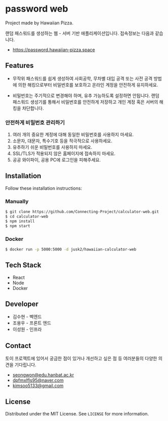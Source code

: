 # password web

Project made by Hawaiian Pizza. 

랜덤 패스워드를 생성하는 웹 - 서버 기반 애플리케이션입니다. 접속정보는 다음과 같습니다. 

* https://password.hawaiian-pizza.space



## Features

* 무작위 패스워드를 쉽게 생성하여 사회공학, 무차별 대입 공격 또는 사전 공격 방법에 의한 해킹으로부터 비밀번호를 보호하고 온라인 계정을 안전하게 유지하세요.

* 비밀번호는 주기적으로 변경해야 하며, 유추 가능하도록 설정하면 안됩니다. 랜덤 패스워드 생성기를 통해서 비밀번호를 안전하게 저장하고 개인 계정 혹은 서버의 해킹을 차단합니다.



### 안전하게 비밀번호 관리하기

1. 여러 개의 중요한 계정에 대해 동일한 비밀번호를 사용하지 마세요.
2. 소문자, 대문자, 특수기호 등을 적극적으로 사용하세요.
3. 유추하기 쉬운 비밀번호를 사용하지 마세요.
4. SSL/TLS가 적용되지 않은 홈페이지에 접속하지 마세요.
5. 공공 와이파이, 공용 PC에 로그인을 피해주세요.



## Installation

Follow these installation instructions:

### Manually

```bash
$ git clone https://github.com/Connecting-Project/calculator-web.git
$ cd calculator-web
$ npm install 
$ npm start
```

### Docker 

```bash
$ docker run -p 5000:5000 -d jusk2/hawaiian-calculator-web
```



## Tech Stack

* React
* Node
* Docker



## Developer

- 김수현 - 벡엔드
- 조용우 - 프론트 엔드
- 이성원 - 인프라



## Contact

토이 프로젝트에 있어서 궁금한 점이 있거나 개선하고 싶은 점 등 여러분들의 다양한 의견을 기다립니다.

- [seongwon@edu.hanbat.ac.kr](mailto:seongwon@edu.hanbat.ac.kr)
- [dpfmxlfls95@naver.com](mailto:dpfmxlfls95@naver.com)
- kimsoo5133@gmail.com



## License

Distributed under the MIT License. See `LICENSE` for more information.



